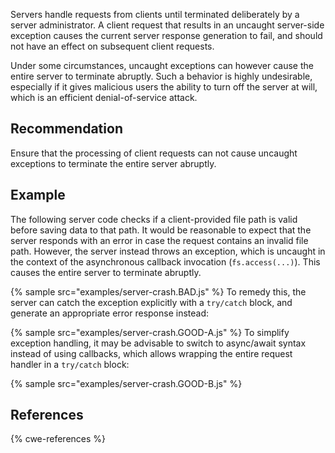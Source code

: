 Servers handle requests from clients until terminated deliberately by a server administrator. A client request that results in an uncaught server-side exception causes the current server response generation to fail, and should not have an effect on subsequent client requests.

Under some circumstances, uncaught exceptions can however cause the entire server to terminate abruptly. Such a behavior is highly undesirable, especially if it gives malicious users the ability to turn off the server at will, which is an efficient denial-of-service attack.


## Recommendation
Ensure that the processing of client requests can not cause uncaught exceptions to terminate the entire server abruptly.


## Example
The following server code checks if a client-provided file path is valid before saving data to that path. It would be reasonable to expect that the server responds with an error in case the request contains an invalid file path. However, the server instead throws an exception, which is uncaught in the context of the asynchronous callback invocation (`fs.access(...)`). This causes the entire server to terminate abruptly.

{% sample src="examples/server-crash.BAD.js" %}
To remedy this, the server can catch the exception explicitly with a `try/catch` block, and generate an appropriate error response instead:

{% sample src="examples/server-crash.GOOD-A.js" %}
To simplify exception handling, it may be advisable to switch to async/await syntax instead of using callbacks, which allows wrapping the entire request handler in a `try/catch` block:

{% sample src="examples/server-crash.GOOD-B.js" %}

## References
{% cwe-references %}
